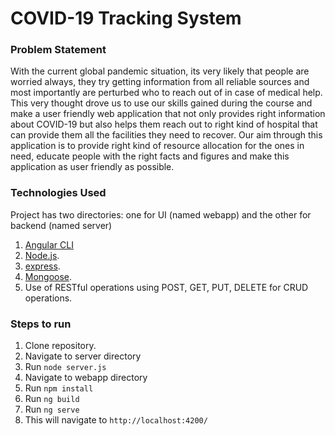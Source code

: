 # COVID-19 Tracking System

### Problem Statement
 With the current global pandemic situation, its very likely that people are worried always, they try getting information from all reliable sources and most importantly are perturbed who to reach out of in case of medical help. This very thought drove us to use our skills gained during the course and make a user friendly web application that not only provides right information about COVID-19 but also helps them reach out to right kind of hospital that can provide them all the facilities they need to recover. Our aim through this application is to provide right kind of resource allocation for the ones in need, educate people with the right facts and figures and make this application as user friendly as possible.

### Technologies Used
Project has two directories: one for UI (named webapp) and the other for backend (named server)
1. [Angular CLI](https://github.com/angular/angular-cli)
2. [Node.js](https://nodejs.org/dist/latest-v12.x/docs/api/).
3. [express](https://expressjs.com/en/4x/api.html).
4. [Mongoose](https://mongoosejs.com/docs/api/model.html).
5. Use of RESTful operations using POST, GET, PUT, DELETE for CRUD operations.

### Steps to run
1. Clone repository.
2. Navigate to server directory
3. Run `node server.js`
4. Navigate to webapp directory
5. Run `npm install`
6. Run `ng build`
7. Run `ng serve`
8. This will navigate to `http://localhost:4200/`
